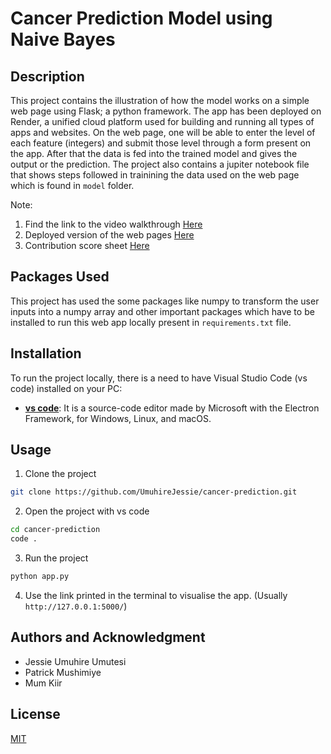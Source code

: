 # Cancer Prediction Model using Naive Bayes



## Description

This project contains the illustration of how the model works on a simple web page using Flask; a python framework. The app has been deployed on Render, a unified cloud platform used for building and running all types of apps and websites. On the web page, one will be able to enter the level of each feature (integers) and submit those level through a form present on the app. After that the data is fed into the trained model and gives the output or the prediction. The project also contains a jupiter notebook file that shows steps followed in trainining the data used on the web page which is found in `model` folder. 

Note: 
1. Find the link to the video walkthrough [Here](https://www.example.com)
2. Deployed version of the web pages [Here](https://cancer-prediction-vsk4.onrender.com/)
3. Contribution score sheet [Here](https://docs.google.com/spreadsheets/d/14-ls86QCv2KKoqrPz4kAM8NpCqeezhqbqEZ5VeXin-U/edit#gid=0)

## Packages Used

This project has used the some packages like numpy to transform the user inputs into a numpy array and other important packages which have to be installed to run this web app locally present in `requirements.txt` file. 

## Installation

To run the project locally, there is a need to have Visual Studio Code (vs code) installed on your PC:

- **[vs code](https://code.visualstudio.com/download)**: It is a source-code editor made by Microsoft with the Electron Framework, for Windows, Linux, and macOS.

## Usage


1. Clone the project 

``` bash
git clone https://github.com/UmuhireJessie/cancer-prediction.git

```

2. Open the project with vs code

``` bash
cd cancer-prediction
code .
```

3. Run the project

``` bash
python app.py
```

4. Use the link printed in the terminal to visualise the app. (Usually `http://127.0.0.1:5000/`)


## Authors and Acknowledgment

- Jessie Umuhire Umutesi
- Patrick Mushimiye
- Mum Kiir

## License
[MIT](https://choosealicense.com/licenses/mit/)
